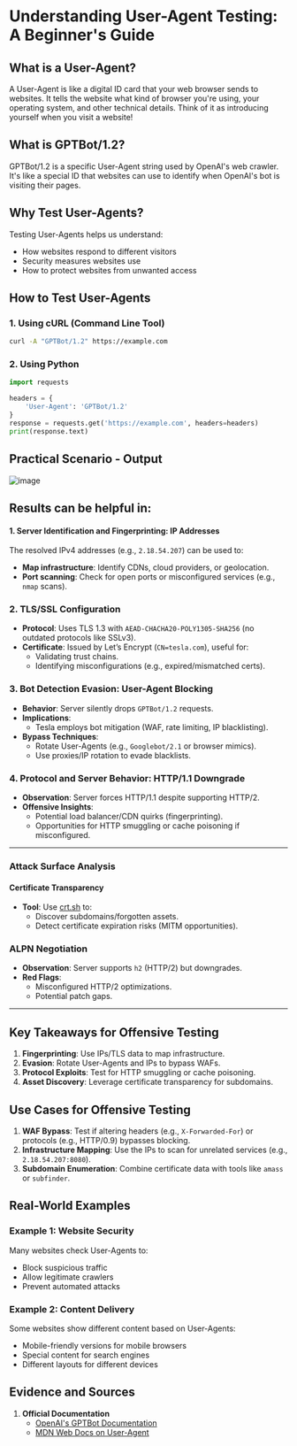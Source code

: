 # Understanding User-Agent Testing: A Beginner's Guide

## What is a User-Agent?

A User-Agent is like a digital ID card that your web browser sends to websites. It tells the website what kind of browser you're using, your operating system, and other technical details. Think of it as introducing yourself when you visit a website!

## What is GPTBot/1.2?

GPTBot/1.2 is a specific User-Agent string used by OpenAI's web crawler. It's like a special ID that websites can use to identify when OpenAI's bot is visiting their pages.

## Why Test User-Agents?

Testing User-Agents helps us understand:
- How websites respond to different visitors
- Security measures websites use
- How to protect websites from unwanted access

## How to Test User-Agents 

### 1. Using cURL (Command Line Tool)
```bash
curl -A "GPTBot/1.2" https://example.com
```

### 2. Using Python
```python
import requests

headers = {
    'User-Agent': 'GPTBot/1.2'
}
response = requests.get('https://example.com', headers=headers)
print(response.text)
```

## Practical Scenario - Output

![image](https://github.com/user-attachments/assets/212552d2-4723-47fd-9d6b-0586bc69812b)


## Results can be helpful in:  

#### 1. Server Identification and Fingerprinting: IP Addresses
The resolved IPv4 addresses (e.g., `2.18.54.207`) can be used to:
- **Map infrastructure**: Identify CDNs, cloud providers, or geolocation.
- **Port scanning**: Check for open ports or misconfigured services (e.g., `nmap` scans).

### 2. TLS/SSL Configuration
- **Protocol**: Uses TLS 1.3 with `AEAD-CHACHA20-POLY1305-SHA256` (no outdated protocols like SSLv3).
- **Certificate**: Issued by Let’s Encrypt (`CN=tesla.com`), useful for:
  - Validating trust chains.
  - Identifying misconfigurations (e.g., expired/mismatched certs).

### 3. Bot Detection Evasion: User-Agent Blocking
- **Behavior**: Server silently drops `GPTBot/1.2` requests.
- **Implications**:
  - Tesla employs bot mitigation (WAF, rate limiting, IP blacklisting).
- **Bypass Techniques**:
  - Rotate User-Agents (e.g., `Googlebot/2.1` or browser mimics).
  - Use proxies/IP rotation to evade blacklists.

### 4. Protocol and Server Behavior: HTTP/1.1 Downgrade
- **Observation**: Server forces HTTP/1.1 despite supporting HTTP/2.
- **Offensive Insights**:
  - Potential load balancer/CDN quirks (fingerprinting).
  - Opportunities for HTTP smuggling or cache poisoning if misconfigured.


---

### Attack Surface Analysis

#### Certificate Transparency
- **Tool**: Use [crt.sh](https://crt.sh) to:
  - Discover subdomains/forgotten assets.
  - Detect certificate expiration risks (MITM opportunities).

### ALPN Negotiation
- **Observation**: Server supports `h2` (HTTP/2) but downgrades.
- **Red Flags**:
  - Misconfigured HTTP/2 optimizations.
  - Potential patch gaps.

---

## Key Takeaways for Offensive Testing
1. **Fingerprinting**: Use IPs/TLS data to map infrastructure.
2. **Evasion**: Rotate User-Agents and IPs to bypass WAFs.
3. **Protocol Exploits**: Test for HTTP smuggling or cache poisoning.
4. **Asset Discovery**: Leverage certificate transparency for subdomains.



## Use Cases for Offensive Testing
1. **WAF Bypass**: Test if altering headers (e.g., `X-Forwarded-For`) or protocols (e.g., HTTP/0.9) bypasses blocking.
2. **Infrastructure Mapping**: Use the IPs to scan for unrelated services (e.g., `2.18.54.207:8080`).
3. **Subdomain Enumeration**: Combine certificate data with tools like `amass` or `subfinder`.


## Real-World Examples

### Example 1: Website Security
Many websites check User-Agents to:
- Block suspicious traffic
- Allow legitimate crawlers
- Prevent automated attacks

### Example 2: Content Delivery
Some websites show different content based on User-Agents:
- Mobile-friendly versions for mobile browsers
- Special content for search engines
- Different layouts for different devices

## Evidence and Sources

1. **Official Documentation**
   - [OpenAI's GPTBot Documentation](https://platform.openai.com/docs/gptbot)
   - [MDN Web Docs on User-Agent](https://developer.mozilla.org/en-US/docs/Web/HTTP/Headers/User-Agent)



